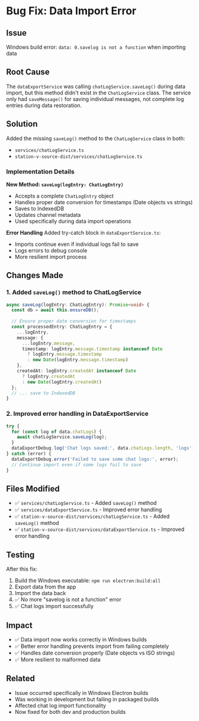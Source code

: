 # Bug Fix: Data Import Error

## Issue
Windows build error: `data: 0.savelog is not a function` when importing data

## Root Cause
The `dataExportService` was calling `chatLogService.saveLog()` during data import, but this method didn't exist in the `ChatLogService` class. The service only had `saveMessage()` for saving individual messages, not complete log entries during data restoration.

## Solution
Added the missing `saveLog()` method to the `ChatLogService` class in both:
- `services/chatLogService.ts`
- `station-v-source-dist/services/chatLogService.ts`

### Implementation Details

**New Method: `saveLog(logEntry: ChatLogEntry)`**
- Accepts a complete `ChatLogEntry` object
- Handles proper date conversion for timestamps (Date objects vs strings)
- Saves to IndexedDB
- Updates channel metadata
- Used specifically during data import operations

**Error Handling**
Added try-catch block in `dataExportService.ts`:
- Imports continue even if individual logs fail to save
- Logs errors to debug console
- More resilient import process

## Changes Made

### 1. Added `saveLog()` method to ChatLogService
```typescript
async saveLog(logEntry: ChatLogEntry): Promise<void> {
  const db = await this.ensureDB();
  
  // Ensure proper date conversion for timestamps
  const processedEntry: ChatLogEntry = {
    ...logEntry,
    message: {
      ...logEntry.message,
      timestamp: logEntry.message.timestamp instanceof Date 
        ? logEntry.message.timestamp 
        : new Date(logEntry.message.timestamp)
    },
    createdAt: logEntry.createdAt instanceof Date 
      ? logEntry.createdAt 
      : new Date(logEntry.createdAt)
  };
  // ... save to IndexedDB
}
```

### 2. Improved error handling in DataExportService
```typescript
try {
  for (const log of data.chatLogs) {
    await chatLogService.saveLog(log);
  }
  dataExportDebug.log('Chat logs saved:', data.chatLogs.length, 'logs');
} catch (error) {
  dataExportDebug.error('Failed to save some chat logs:', error);
  // Continue import even if some logs fail to save
}
```

## Files Modified
- ✅ `services/chatLogService.ts` - Added `saveLog()` method
- ✅ `services/dataExportService.ts` - Improved error handling
- ✅ `station-v-source-dist/services/chatLogService.ts` - Added `saveLog()` method
- ✅ `station-v-source-dist/services/dataExportService.ts` - Improved error handling

## Testing
After this fix:
1. Build the Windows executable: `npm run electron:build:all`
2. Export data from the app
3. Import the data back
4. ✅ No more "savelog is not a function" error
5. ✅ Chat logs import successfully

## Impact
- ✅ Data import now works correctly in Windows builds
- ✅ Better error handling prevents import from failing completely
- ✅ Handles date conversion properly (Date objects vs ISO strings)
- ✅ More resilient to malformed data

## Related
- Issue occurred specifically in Windows Electron builds
- Was working in development but failing in packaged builds
- Affected chat log import functionality
- Now fixed for both dev and production builds

